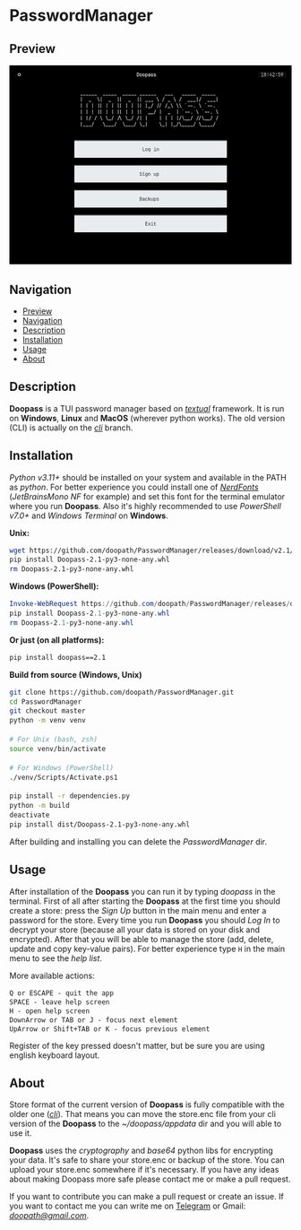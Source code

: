 # PasswordManager

## Preview

![no image](https://raw.githubusercontent.com/doopath/PasswordManager/master/assets/preview.png)


## Navigation

<ul>
  <li><a href="#preview">Preview</a></li>
  <li><a href="#navigation">Navigation</a></li>
  <li><a href="#description">Description</a></li>
  <li><a href="#installation">Installation</a></li>
  <li><a href="#navigation">Usage</a></li>
  <li><a href="#about">About</a></li>
</ul>

## Description

**Doopass** is a TUI password manager based on [_textual_](https://github.com/textualize/textual/) framework. It is run on **Windows**, **Linux** and **MacOS** (wherever python works). The old version (CLI) is actually on the [_cli_](https://github.com/doopath/PasswordManager/tree/cli) branch.


## Installation

*Python v3.11+* should be installed on your system and available in the PATH as *python*.
For better experience you could install one of [_NerdFonts_](https://www.nerdfonts.com/font-downloads) (*JetBrainsMono NF* for example) and set this font for the terminal emulator where you run **Doopass**.
Also it's highly recommended to use *PowerShell v7.0+* and *Windows Terminal* on **Windows**.

**Unix:**
```bash
wget https://github.com/doopath/PasswordManager/releases/download/v2.1/Doopass-2.1-py3-none-any.whl
pip install Doopass-2.1-py3-none-any.whl
rm Doopass-2.1-py3-none-any.whl
```

**Windows (PowerShell):**
```powershell
Invoke-WebRequest https://github.com/doopath/PasswordManager/releases/download/v2.1/Doopass-2.1-py3-none-any.whl -OutFile Doopass-2.1-py3-none-any.whl
pip install Doopass-2.1-py3-none-any.whl
rm Doopass-2.1-py3-none-any.whl
```

**Or just (on all platforms):**
```bash
pip install doopass==2.1
```

**Build from source (Windows, Unix)**
```bash
git clone https://github.com/doopath/PasswordManager.git
cd PasswordManager
git checkout master
python -m venv venv

# For Unix (bash, zsh)
source venv/bin/activate

# For Windows (PowerShell)
./venv/Scripts/Activate.ps1

pip install -r dependencies.py
python -m build
deactivate
pip install dist/Doopass-2.1-py3-none-any.whl
```

After building and installing you can delete the *PasswordManager* dir.

## Usage

After installation of the **Doopass** you can run it by typing *doopass* in the terminal. First of all after starting the **Doopass** at the first time you should create a store: press the *Sign Up* button in the main menu and enter a password for the store. Every time you run **Doopass** you should *Log In* to decrypt your store (because all your data is stored on your disk and encrypted). After that you will be able to manage the store (add, delete, update and copy key-value pairs). For better experience type ```H``` in the main menu to see the *help list*.

More available actions:

```
Q or ESCAPE - quit the app
SPACE - leave help screen
H - open help screen
DownArrow or TAB or J - focus next element
UpArrow or Shift+TAB or K - focus previous element
```

Register of the key pressed doesn't matter, but be sure you are using english keyboard layout.

## About

Store format of the current version of **Doopass** is fully compatible with the older one ([_cli_](https://github.com/doopath/PasswordManager/tree/cli)). That means you can move the store.enc file from your cli version of the **Doopass** to the *~/doopass/appdata* dir and you will able to use it.


**Doopass** uses the _cryptography_ and _base64_ python libs for encrypting your data. It's safe to share your store.enc or backup of the store. You can upload your store.enc somewhere if it's necessary. If you have any ideas about making Doopass more safe please contact me or make a pull request.


If you want to contribute you can make a pull request or create an issue. If you want to contact me you can write me on [Telegram](https://t.me/doopath) or Gmail: *doopath@gmail.com*.
